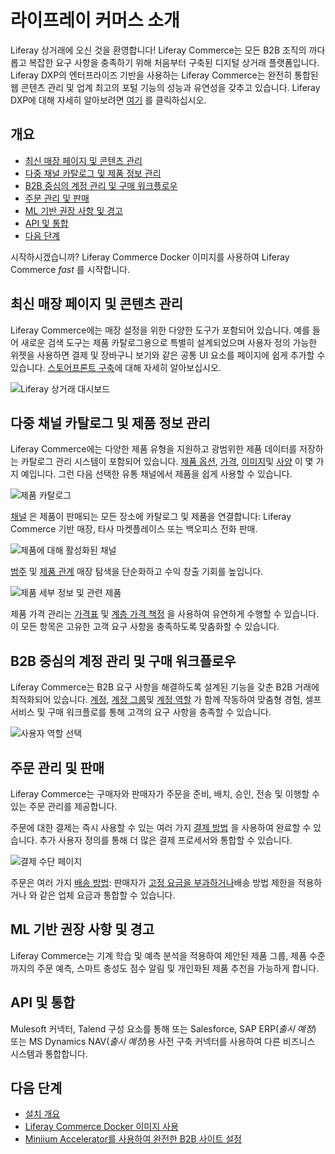 # 라이프레이 커머스 소개

Liferay 상거래에 오신 것을 환영합니다!  Liferay Commerce는 모든 B2B 조직의 까다롭고 복잡한 요구 사항을 충족하기 위해 처음부터 구축된 디지털 상거래 플랫폼입니다. Liferay DXP의 엔터프라이즈 기반을 사용하는 Liferay Commerce는 완전히 통합된 웹 콘텐츠 관리 및 업계 최고의 포털 기능의 성능과 유연성을 갖추고 있습니다. Liferay DXP에 대해 자세히 알아보려면 [여기](https://learn.liferay.com/dxp/latest/en/getting-started.html) 를 클릭하십시오.

## 개요

* [최신 매장 페이지 및 콘텐츠 관리](#modern-storefront-pages-and-content-management)
* [다중 채널 카탈로그 및 제품 정보 관리](#multi-channel-catalog-and-product-information-management)
* [B2B 중심의 계정 관리 및 구매 워크플로우](#b2b-focused-account-management-and-purchasing-workflow)
* [주문 관리 및 판매](#order-management-and-sales)
* [ML 기반 권장 사항 및 경고](#ml-powered-recommendations-and-alerts)
* [API 및 통합](#apis-and-integrations)
* [다음 단계](#next-steps)

시작하시겠습니까? Liferay Commerce Docker 이미지</a>를 사용하여 Liferay Commerce _fast_
를 시작합니다.</p> 



## 최신 매장 페이지 및 콘텐츠 관리

Liferay Commerce에는 매장 설정을 위한 다양한 도구가 포함되어 있습니다. 예를 들어 새로운 검색 도구는 제품 카탈로그용으로 특별히 설계되었으며 사용자 정의 가능한 위젯을 사용하면 결제 및 장바구니 보기와 같은 공통 UI 요소를 페이지에 쉽게 추가할 수 있습니다. [스토어프론트 구축](../creating-store-content/creating-your-storefront.md)에 대해 자세히 알아보십시오.

![Liferay 상거래 대시보드](./introduction-to-liferay-commerce/images/01.png)



## 다중 채널 카탈로그 및 제품 정보 관리

Liferay Commerce에는 다양한 제품 유형을 지원하고 광범위한 제품 데이터를 저장하는 카탈로그 관리 시스템이 포함되어 있습니다. [제품 옵션](../product-management/creating-and-managing-products/products/using-product-options.md), [가격](../pricing/introduction-to-pricing.md), [이미지](../product-management/creating-and-managing-products/products/product-images.md)및 [사양](../product-management/creating-and-managing-products/products/specifications.md) 이 몇 가지 예입니다. 그런 다음 선택한 유통 채널에서 제품을 쉽게 사용할 수 있습니다.

![제품 카탈로그](./introduction-to-liferay-commerce/images/02.png)

[채널](../store-management/channels/introduction-to-channels.md) 은 제품이 판매되는 모든 장소에 카탈로그 및 제품을 연결합니다: Liferay Commerce 기반 매장, 타사 마켓플레이스 또는 백오피스 전화 판매.

![제품에 대해 활성화된 채널](./introduction-to-liferay-commerce/images/03.png)

[범주](../product-management/creating-and-managing-products/products/organizing-your-catalog-with-product-categories.md) 및 [제품 관계](../product-management/creating-and-managing-products/products/related-products-up-sells-and-cross-sells.md) 매장 탐색을 단순화하고 수익 창출 기회를 높입니다.

![제품 세부 정보 및 관련 제품](./introduction-to-liferay-commerce/images/04.png)

제품 가격 관리는 [가격표](../pricing/creating-a-price-list.md) 및 [계층 가격 책정](../pricing/using-price-tiers.md) 을 사용하여 유연하게 수행할 수 있습니다. 이 모든 항목은 고유한 고객 요구 사항을 충족하도록 맞춤화할 수 있습니다.



## B2B 중심의 계정 관리 및 구매 워크플로우

Liferay Commerce는 B2B 요구 사항을 해결하도록 설계된 기능을 갖춘 B2B 거래에 최적화되어 있습니다. [계정](../users-and-accounts/account-management.md), [계정 그룹](../users-and-accounts/account-management/creating-a-new-account-group.md)및 [계정 역할](../users-and-accounts/account-management/account-roles.md) 가 함께 작동하여 맞춤형 경험, 셀프 서비스 및 구매 워크플로를 통해 고객의 요구 사항을 충족할 수 있습니다.

![사용자 역할 선택](./introduction-to-liferay-commerce/images/05.png)



## 주문 관리 및 판매

Liferay Commerce는 구매자와 판매자가 주문을 준비, 배치, 승인, 전송 및 이행할 수 있는 주문 관리를 제공합니다.

주문에 대한 결제는 즉시 사용할 수 있는 여러 가지 [결제 방법](../store-management/configuring-payment-methods/managing-payment-methods.md) 을 사용하여 완료할 수 있습니다. 추가 사용자 정의를 통해 더 많은 결제 프로세서와 통합할 수 있습니다.

![결제 수단 페이지](./introduction-to-liferay-commerce/images/06.png)

주문은 여러 가지 [배송 방법](../store-management/configuring-shipping-methods/shipping-method-reference.md): 판매자가 [고정 요금을 부과하거나](../store-management/configuring-shipping-methods/using-the-flat-rate-shipping-method.md)배송 방법 제한을 적용하거나 [](../store-management/configuring-shipping-methods/applying-shipping-method-restrictions.md)와 같은</a> 업체 요금과 통합할 수 있습니다.</p> 



## ML 기반 권장 사항 및 경고

Liferay Commerce는 기계 학습 및 예측 분석을 적용하여 제안된 제품 그룹, 제품 수준까지의 주문 예측, 스마트 충성도 점수 알림 및 개인화된 제품 추천을 가능하게 합니다.



## API 및 통합

Mulesoft 커넥터, Talend 구성 요소를 통해 또는 Salesforce, SAP ERP(_출시 예정_) 또는 MS Dynamics NAV(_출시 예정_)용 사전 구축 커넥터를 사용하여 다른 비즈니스 시스템과 통합합니다.



## 다음 단계

* [설치 개요](../installation-and-upgrades/installation-overview.md)
* [Liferay Commerce Docker 이미지 사용](../installation-and-upgrades/installing-commerce-2.1-and-below/using-the-liferay-commerce-docker-image.md)
* [Miniium Accelerator를 사용하여 완전한 B2B 사이트 설정](../starting-a-store/using-the-minium-accelerator-to-jump-start-your-b2b-store.md)
